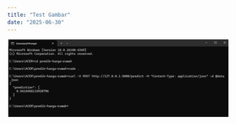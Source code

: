 ```yaml
---
title: "Test Gambar"
date: "2025-06-30"
---
```


<p style="text-align:center;">
  <img src="/static//images/house-pricing.png" width="500px">
</p>
